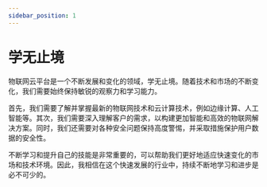 ```yaml
---
sidebar_position: 1
---
```


# 学无止境

物联网云平台是一个不断发展和变化的领域，学无止境。随着技术和市场的不断变化，我们需要始终保持敏锐的观察力和学习能力。

首先，我们需要了解并掌握最新的物联网技术和云计算技术，例如边缘计算、人工智能等。其次，我们需要深入理解客户的需求，以构建更加智能和高效的物联网解决方案。同时，我们还需要对各种安全问题保持高度警惕，并采取措施保护用户数据的安全性。

不断学习和提升自己的技能是非常重要的，可以帮助我们更好地适应快速变化的市场和技术环境。因此，我相信在这个快速发展的行业中，持续不断地学习和进步是必不可少的。
